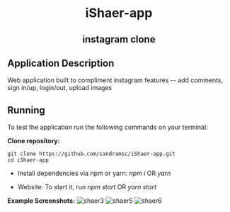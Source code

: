 <!-- PROJECT TITLE -->
  <h1 align="center">iShaer-app</h1>
 <h2 2 align="center">
    instagram clone
    <br />
    </h2>

## Application Description

Web application built to compliment instagram features -- add comments, sign in/up, login/out, upload images

## Running

To test the application run the following commands on your terminal:

**Clone repository:**

```
git clone https://github.com/sandramsc/iShaer-app.git
cd iShaer-app
```

- Install dependencies via npm or yarn: _npm i_ OR _yarn_

- Website: To start it, run _npm start_ OR _yarn start_

**Example Screenshots:**
![shaer3](https://user-images.githubusercontent.com/19821445/152830416-d32c03c8-9151-454e-9e14-e6d9ef04f00d.JPG)
![shaer5](https://user-images.githubusercontent.com/19821445/152830468-13c7567c-273f-4694-af3b-377127782081.JPG)
![shaer6](https://user-images.githubusercontent.com/19821445/152830479-b6d761b1-3621-4acd-80d3-b87a206321df.JPG)
